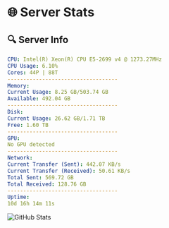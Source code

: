 # 🌐 Server Stats
## 🔍 Server Info
```yaml
CPU: Intel(R) Xeon(R) CPU E5-2699 v4 @ 1273.27MHz
CPU Usage: 6.10%
Cores: 44P | 88T
-----------------------------------
Memory:
Current Usage: 8.25 GB/503.74 GB
Available: 492.04 GB
-----------------------------------
Disk:
Current Usage: 26.62 GB/1.71 TB
Free: 1.60 TB
-----------------------------------
GPU:
No GPU detected
-----------------------------------
Network:
Current Transfer (Sent): 442.07 KB/s
Current Transfer (Received): 50.61 KB/s
Total Sent: 569.72 GB
Total Received: 128.76 GB
-----------------------------------
Uptime:
10d 16h 14m 11s
```
![GitHub Stats](https://img.shields.io/badge/Updated-2025-04-30_09:22:59-blue)